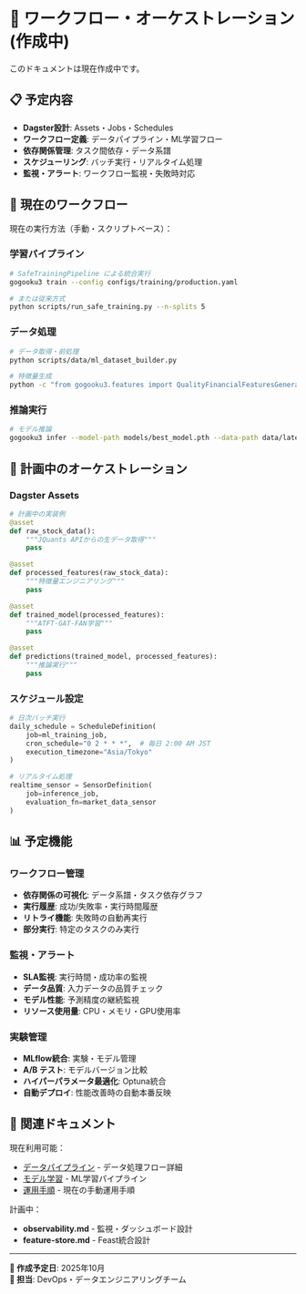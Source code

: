 # 🔄 ワークフロー・オーケストレーション (作成中)

このドキュメントは現在作成中です。

## 📋 予定内容

- **Dagster設計**: Assets・Jobs・Schedules
- **ワークフロー定義**: データパイプライン・ML学習フロー
- **依存関係管理**: タスク間依存・データ系譜
- **スケジューリング**: バッチ実行・リアルタイム処理
- **監視・アラート**: ワークフロー監視・失敗時対応

## 🔄 現在のワークフロー

現在の実行方法（手動・スクリプトベース）：

### 学習パイプライン
```bash
# SafeTrainingPipeline による統合実行
gogooku3 train --config configs/training/production.yaml

# または従来方式
python scripts/run_safe_training.py --n-splits 5
```

### データ処理
```bash
# データ取得・前処理
python scripts/data/ml_dataset_builder.py

# 特徴量生成
python -c "from gogooku3.features import QualityFinancialFeaturesGenerator; ..."
```

### 推論実行
```bash
# モデル推論
gogooku3 infer --model-path models/best_model.pth --data-path data/latest.parquet
```

## 🎯 計画中のオーケストレーション

### Dagster Assets
```python
# 計画中の実装例
@asset
def raw_stock_data():
    """JQuants APIからの生データ取得"""
    pass

@asset  
def processed_features(raw_stock_data):
    """特徴量エンジニアリング"""
    pass

@asset
def trained_model(processed_features):
    """ATFT-GAT-FAN学習"""
    pass

@asset
def predictions(trained_model, processed_features):
    """推論実行"""
    pass
```

### スケジュール設定
```python
# 日次バッチ実行
daily_schedule = ScheduleDefinition(
    job=ml_training_job,
    cron_schedule="0 2 * * *",  # 毎日 2:00 AM JST
    execution_timezone="Asia/Tokyo"
)

# リアルタイム処理
realtime_sensor = SensorDefinition(
    job=inference_job,
    evaluation_fn=market_data_sensor
)
```

## 📊 予定機能

### ワークフロー管理
- **依存関係の可視化**: データ系譜・タスク依存グラフ
- **実行履歴**: 成功/失敗率・実行時間履歴
- **リトライ機能**: 失敗時の自動再実行
- **部分実行**: 特定のタスクのみ実行

### 監視・アラート
- **SLA監視**: 実行時間・成功率の監視
- **データ品質**: 入力データの品質チェック
- **モデル性能**: 予測精度の継続監視
- **リソース使用量**: CPU・メモリ・GPU使用率

### 実験管理
- **MLflow統合**: 実験・モデル管理
- **A/B テスト**: モデルバージョン比較
- **ハイパーパラメータ最適化**: Optuna統合
- **自動デプロイ**: 性能改善時の自動本番反映

## 🔗 関連ドキュメント

現在利用可能：
- [データパイプライン](data-pipeline.md) - データ処理フロー詳細
- [モデル学習](../ml/model-training.md) - ML学習パイプライン
- [運用手順](../operations/runbooks.md) - 現在の手動運用手順

計画中：
- **observability.md** - 監視・ダッシュボード設計
- **feature-store.md** - Feast統合設計

---

**🚧 作成予定日**: 2025年10月  
**👥 担当**: DevOps・データエンジニアリングチーム
